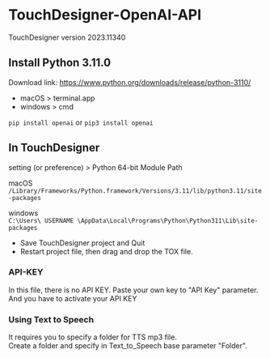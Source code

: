 # TouchDesigner-OpenAI-API

TouchDesigner version 2023.11340

## Install Python 3.11.0

Download link: https://www.python.org/downloads/release/python-3110/

- macOS > terminal.app    
- windows > cmd

```pip install openai```
or
```pip3 install openai```

## In TouchDesigner    
setting (or preference) > Python 64-bit Module Path

macOS    
```/Library/Frameworks/Python.framework/Versions/3.11/lib/python3.11/site-packages```    
    
windows    
```C:\Users\ USERNAME \AppData\Local\Programs\Python\Python311\Lib\site-packages```

- Save TouchDesigner project and Quit
- Restart project file, then drag and drop the TOX file.

### API-KEY
In this file, there is no API KEY. Paste your own key to "API Key" parameter.    
And you have to activate your API KEY


### Using Text to Speech    
It requires you to specify a folder for TTS mp3 file.    
Create a folder and specify in Text_to_Speech base parameter "Folder".


